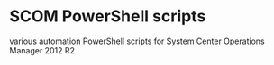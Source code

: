 # SCOM PowerShell scripts
various automation PowerShell scripts for System Center Operations Manager 2012 R2


